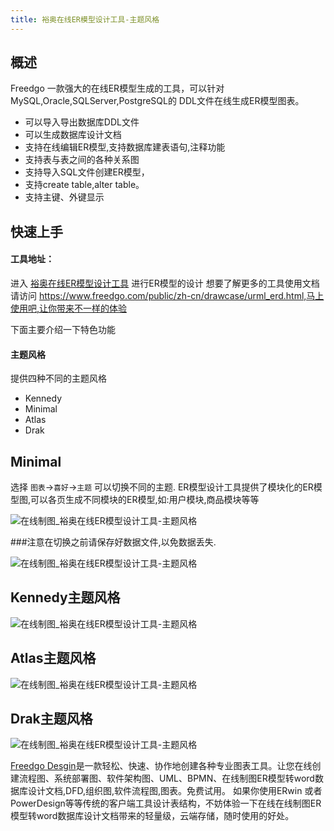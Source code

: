 ```yaml
---
title: 裕奥在线ER模型设计工具-主题风格
---
```


## 概述
  Freedgo 一款强大的在线ER模型生成的工具，可以针对MySQL,Oracle,SQLServer,PostgreSQL的 DDL文件在线生成ER模型图表。
 - 可以导入导出数据库DDL文件
 - 可以生成数据库设计文档
 - 支持在线编辑ER模型,支持数据库建表语句,注释功能
 - 支持表与表之间的各种关系图
 - 支持导入SQL文件创建ER模型，
 - 支持create table,alter table。
 - 支持主键、外键显示 
 
## 快速上手

#### 工具地址：

进入 [裕奥在线ER模型设计工具](https://www.freedgo.com/erd-index.html) 进行ER模型的设计
想要了解更多的工具使用文档请访问 https://www.freedgo.com/public/zh-cn/drawcase/urml_erd.html,马上使用吧,让你带来不一样的体验

下面主要介绍一下特色功能 

#### 主题风格
 
 提供四种不同的主题风格
 - Kennedy
 - Minimal
 - Atlas
 - Drak
 
 ## Minimal
 选择 `图表`->`喜好`->`主题` 可以切换不同的主题.
 ER模型设计工具提供了模块化的ER模型图,可以各页生成不同模块的ER模型,如:用户模块,商品模块等等
 

![在线制图_裕奥在线ER模型设计工具-主题风格](https://www.freedgo.com/er/images/notice/er_theme.png "在线制图_裕奥在线ER模型设计工具-主题风格") 

###注意在切换之前请保存好数据文件,以免数据丢失.

![在线制图_裕奥在线ER模型设计工具-主题风格](https://www.freedgo.com/er/images/notice/er_theme_alter.png "在线制图_裕奥在线ER模型设计工具-主题风格") 

 ## Kennedy主题风格

![在线制图_裕奥在线ER模型设计工具-主题风格](https://www.freedgo.com/er/images/notice/er_theme_%20kennedy.png "在线制图_裕奥在线ER模型设计工具-主题风格") 



 ## Atlas主题风格

 
![在线制图_裕奥在线ER模型设计工具-主题风格](https://www.freedgo.com/er/images/notice/er_theme_atlas.png "在线制图_裕奥在线ER模型设计工具-主题风格") 


## Drak主题风格
![在线制图_裕奥在线ER模型设计工具-主题风格](https://www.freedgo.com/er/images/notice/er_theme_%20dark.png "在线制图_裕奥在线ER模型设计工具-主题风格") 
 
 
 

[Freedgo Desgin](https://www.freedgo.com)是一款轻松、快速、协作地创建各种专业图表工具。让您在线创建流程图、系统部署图、软件架构图、UML、BPMN、在线制图ER模型转word数据库设计文档,DFD,组织图,软件流程图,图表。免费试用。
如果你使用ERwin 或者PowerDesign等等传统的客户端工具设计表结构，不妨体验一下在线在线制图ER模型转word数据库设计文档带来的轻量级，云端存储，随时使用的好处。
 
